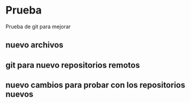 # Prueba
Prueba de git para mejorar
## nuevo archivos
## git para nuevo repositorios remotos

## nuevo cambios para probar con los repositorios nuevos 
